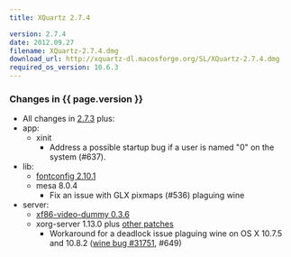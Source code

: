 ```yaml
---
title: XQuartz 2.7.4

version: 2.7.4
date: 2012.09.27
filename: XQuartz-2.7.4.dmg
download_url: http://xquartz-dl.macosforge.org/SL/XQuartz-2.7.4.dmg
required_os_version: 10.6.3
---
```


### Changes in {{ page.version }} ###
  * All changes in [2.7.3](XQuartz-2.7.3.html) plus:
  * app:
    * xinit
      * Address a possible startup bug if a user is named "0" on the system (#637).
  * lib:
    * [fontconfig 2.10.1](http://lists.freedesktop.org/archives/fontconfig/2012-July/004229.html)
    * mesa 8.0.4
      * Fix an issue with GLX pixmaps (#536) plaguing wine
  * server:
    * [xf86-video-dummy 0.3.6](http://lists.x.org/archives/xorg-announce/2012-July/002033.html)
    * xorg-server 1.13.0 plus [other patches](http://cgit.freedesktop.org/~jeremyhu/xserver/log/?h=XQuartz-2.7.4)
      * Workaround for a deadlock issue plaguing wine on OS X 10.7.5 and 10.8.2 ([wine bug #31751](http://bugs.winehq.org/show_bug.cgi?id=31751), #649)
